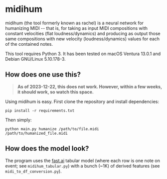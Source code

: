 # midihum

midihum (the tool formerly known as rachel) is a neural network for humanizing MIDI -- that is, for taking as input MIDI compositions with constant velocities (flat loudness/dynamics) and producing as output those same compositions with new velocity (loudness/dynamics) values for each of the contained notes.

This tool requires Python 3. It has been tested on macOS Ventura 13.0.1 and Debian GNU/Linux 5.10.178-3.

## How does one use this?

> **As of 2023-12-22, this does not work. However, within a few weeks, it should work, so watch this space.**

Using midihum is easy. First clone the repository and install dependencies:

```shell
pip install -r requirements.txt
```

Then simply:

```shell
python main.py humanize /path/to/file.midi /path/to/humanized_file.midi
```

## How does the model look?

The program uses the [fast.ai](https://www.fast.ai/) tabular model (where each row is one note on event; see `midihum_tabular.py`) with a bunch (~1K) of derived features (see `midi_to_df_conversion.py`).
